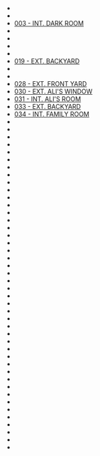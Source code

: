 * [](001-INT.Hospital.md)
* [](002-INT.TomsRoom-FLASHBACK.md)
* [003 - INT. DARK ROOM](003-INT.DarkRoom.md)
* [](014-EXT.Road.md)
* [](015-INT.BobsCar.md)
* [](016-EXT.Road.md)
* [](017-INT.TomsRoom-FLASHBACK.md)
* [019 - EXT. BACKYARD](019-EXT.Backyard.md)
* [](023-EXT.FrontYard.md)
* [](024-EXT.Driveway.md)
* [028 - EXT. FRONT YARD](028-EXT.FrontYard.md)
* [030 - EXT. ALI'S WINDOW](030-EXT.AlisWindow.md)
* [031 - INT. ALI'S ROOM](031-INT.AlisRoom.md)
* [033 - EXT. BACKYARD](033-EXT.Backyard.md)
* [034 - INT. FAMILY ROOM](034-INT.FamilyRoom.md)
* [](044-EXT.Backyard.md)
* [](045-INT.TomsKitchen-FLASHBACK.md)
* [](051-INT.FamilyRoom.md)
* [](052-INT.Hallway.md)
* [](053-INT.FamilyRoom.md)
* [](060-INT.FamilyRoom.md)
* [](062-INT.Kitchen.md)
* [](063-INT.TomsRoom-FLASHBACK.md)
* [](064-EXT.Backyard.md)
* [](065-EXT.Backyard.md)
* [](066-INT.TomsRoom-FLASHBACK.md)
* [](068-EXT.Backyard.md)
* [](070-EXT.Backyard.md)
* [](072-INT.ParentsRoom.md)
* [](074-INT.ParentsRoom--COMBINEDW072--.md)
* [](076-INT.ParentsRoom--COMBINEDW072--.md)
* [](082-INT.Classroom-FLASHBACK--CUT--.md)
* [](084-INT.Classroom-FLASHBACK--CUT--.md)
* [](087-INT.TomsRoom-FLASHBACK.md)
* [](089-INT.TomsRoom-FLASHBACK.md)
* [](090-EXT.Road-FLASHBACK.md)
* [](092-EXT.Woods-FLASHBACK.md)
* [](094-INT.Classroom-FLASHBACK.md)
* [](095-EXT.BasketballCourt-FLASHBACK.md)
* [](103-INT.Hallway.md)
* [](105-INT.NicksRoom-Hallway.md)
* [](108-INT.AlisCar.md)
* [](109-EXT.Driveway.md)
* [](110-INT.Classroom-FLASHBACK.md)
* [](111-EXT.Driveway--CONTD--.md)
* [](112-INT.Classroom-FLASHBACK.md)
* [](113-EXT.BasketballCourt-FLASHBACK.md)
* [](114-INT.FamilyRoom.md)
* [](115-INT.Classroom-FLASHBACK.md)
* [](117-INT.TomsRoom-FLASHBACK.md)
* [](118-INT.Classroom-FLASHBACK.md)
* [](120-EXT.BasketballCourt-FLASHBACK.md)
* [](121-INT.FamilyRoom.md)
* [](122-EXT.Driveway.md)
* [](123-INT.PoliceCar.md)
* [](125-EXT.Driveway.md)
* [](126-INT.PoliceCar.md)
* [](127-INT.AbandonedGreenhouse-FLASHBACK.md)
* [](130-INT.PoliceCar.md)
